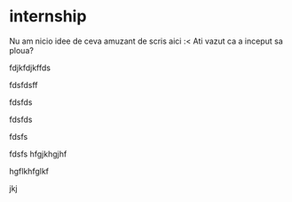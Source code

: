 # internship
Nu am nicio idee de ceva amuzant de scris aici :<
Ati vazut ca a inceput sa ploua?

fdjkfdjkffds

fdsfdsff

fdsfds

fdsfds

fdsfs

fdsfs
hfgjkhgjhf

hgflkhfglkf

jkj